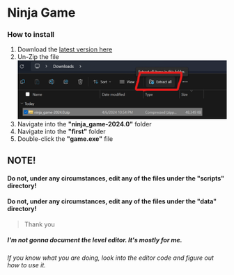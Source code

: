# Ninja Game

### How to install
1. Download the [latest version here](https://github.com/SheepieGamer/ninja-pygame-platformer/releases/download/ninja/ninja_game-2024.0.zip)
2. Un-Zip the file
![UnZip](/data/extract.png)
3. Navigate into the **"ninja_game-2024.0"** folder
4. Navigate into the **"first"** folder
5. Double-click the **"game.exe"** file
## NOTE!
#### Do not, under any circumstances, edit any of the files under the **"scripts"** directory!
#### Do not, under any circumstances, edit any of the files under the **"data"** directory!

> Thank you


##### I'm not gonna document the level editor. It's mostly for me.
###### If you know what you are doing, look into the editor code and figure out how to use it.
